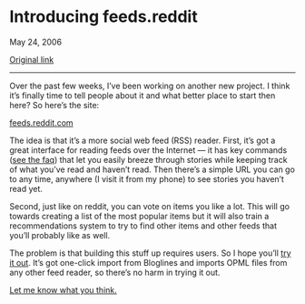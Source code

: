 Introducing feeds.reddit
========================

May 24, 2006

[Original link](http://www.aaronsw.com/weblog/feedit)

* * * * *

Over the past few weeks, I’ve been working on another new project. I
think it’s finally time to tell people about it and what better place to
start then here? So here’s the site:

[feeds.reddit.com](http://feeds.reddit.com/)

The idea is that it’s a more social web feed (RSS) reader. First, it’s
got a great interface for reading feeds over the Internet — it has key
commands ([see the faq](http://feeds.reddit.com/faq)) that let you
easily breeze through stories while keeping track of what you’ve read
and haven’t read. Then there’s a simple URL you can go to any time,
anywhere (I visit it from my phone) to see stories you haven’t read yet.

Second, just like on reddit, you can vote on items you like a lot. This
will go towards creating a list of the most popular items but it will
also train a recommendations system to try to find other items and other
feeds that you’ll probably like as well.

The problem is that building this stuff up requires users. So I hope
you’ll [try it out](http://feeds.reddit.com/). It’s got one-click import
from Bloglines and imports OPML files from any other feed reader, so
there’s no harm in trying it out.

[Let me know what you think.](http://feeds.reddit.com/feedback)
